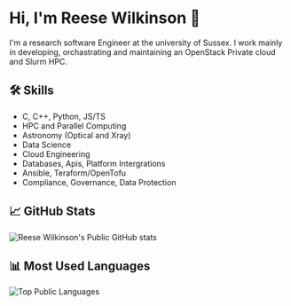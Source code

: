 # Hi, I'm Reese Wilkinson 🖖
I'm a research software Engineer at the university of Sussex. I work mainly in developing, orchastrating and maintaining an OpenStack Private cloud and Slurm HPC.

## 🛠️ Skills
- C, C++, Python, JS/TS
- HPC and Parallel Computing
- Astronomy (Optical and Xray)
- Data Science
- Cloud Engineering
- Databases, Apis, Platform Intergrations
- Ansible, Teraform/OpenTofu
- Compliance, Governance, Data Protection

## 📈 GitHub Stats
![Reese Wilkinson's Public GitHub stats](https://github-readme-stats.vercel.app/api?username=furciferi&show_icons=true&theme=radical)

## 📊 Most Used Languages
![Top Public Languages](https://github-readme-stats.vercel.app/api/top-langs/?username=furciferi&layout=compact&theme=radical&size_weight=0.1)
